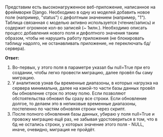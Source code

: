 Представим есть высоконагруженное веб-приложение, написанное на фреймворке
Django. Необходимо в одну из моделей добавить новое поле (например, "status") с
дефолтным значением (например, "1"). Таблица связанная с моделью активно
используется (чтение/запись) и содержит огромное кол-во записей (~ 1млн.).
Необходимо описать процесс добавления нового поля и дефолтного значения таким
образом, чтобы не нарушить работу приложения (не блокировать таблицу надолго, не
останавливать приложение, не переключать бд/сервера).

**Ответ:**

1. Во-первых, у этого поля в параметре указал бы null=True при его создании, чтобы легко провести миграцию,
   далее провёл бы саму миграцию.
2. У аналитиков узнав бы временные диапазоны, в которых нагрузка на сервера минимальна, далее на какой-то части
   базы данных провёл бы обновление строк по этому полю. Если позволяют обстоятельства обновил бы сразу все строки.
   Если обновление долгое, то делаем это в непиковые временные диапазоны, постепенно по частям обновляя строки через скрипт.
3. После полного обновления базы данных, убираю у поля null=True и провожу миграцию ещё раз, не забывая удостовериться в том,
    что в бд не остались строки, у которых значение этого поля - NULL, иначе, очевидно, миграция не пройдёт.

